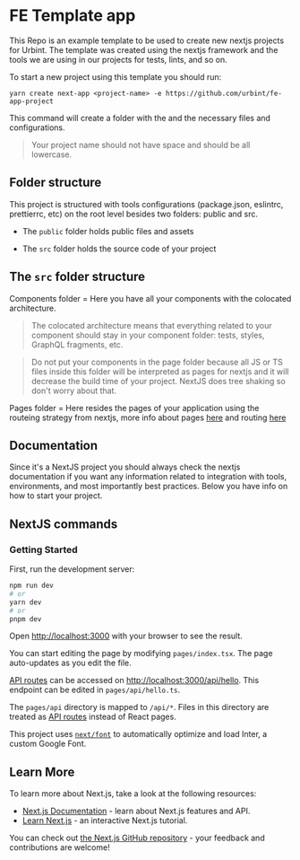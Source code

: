 # FE Template app

This Repo is an example template to be used to create new nextjs projects for Urbint.
The template was created using the nextjs framework and the tools we are using in our projects for tests, lints, and so on.

To start a new project using this template you should run:

```
yarn create next-app <project-name> -e https://github.com/urbint/fe-app-project
```

This command will create a folder with the <project-name> and the necessary files and configurations.

> Your project name should not have space and should be all lowercase.

## Folder structure

This project is structured with tools configurations (package.json, eslintrc, prettierrc, etc) on the root level besides two folders: public and src.

- The `public` folder holds public files and assets

- The `src` folder holds the source code of your project

## The `src` folder structure

Components folder = Here you have all your components with the colocated architecture.

> The colocated architecture means that everything related to your component should stay in your component folder: tests, styles, GraphQL fragments, etc.

> Do not put your components in the page folder because all JS or TS files inside this folder will be interpreted as pages for nextjs and it will decrease the build time of your project. NextJS does tree shaking so don't worry about that.

Pages folder = Here resides the pages of your application using the routeing strategy from nextjs, more info about pages [here](https://nextjs.org/docs/basic-features/pages) and routing [here](https://nextjs.org/docs/routing/introduction)

## Documentation

Since it's a NextJS project you should always check the nextjs documentation if you want any information related to integration with tools, environments, and most importantly best practices. Below you have info on how to start your project.

## NextJS commands

### Getting Started

First, run the development server:

```bash
npm run dev
# or
yarn dev
# or
pnpm dev
```

Open [http://localhost:3000](http://localhost:3000) with your browser to see the result.

You can start editing the page by modifying `pages/index.tsx`. The page auto-updates as you edit the file.

[API routes](https://nextjs.org/docs/api-routes/introduction) can be accessed on [http://localhost:3000/api/hello](http://localhost:3000/api/hello). This endpoint can be edited in `pages/api/hello.ts`.

The `pages/api` directory is mapped to `/api/*`. Files in this directory are treated as [API routes](https://nextjs.org/docs/api-routes/introduction) instead of React pages.

This project uses [`next/font`](https://nextjs.org/docs/basic-features/font-optimization) to automatically optimize and load Inter, a custom Google Font.

## Learn More

To learn more about Next.js, take a look at the following resources:

- [Next.js Documentation](https://nextjs.org/docs) - learn about Next.js features and API.
- [Learn Next.js](https://nextjs.org/learn) - an interactive Next.js tutorial.

You can check out [the Next.js GitHub repository](https://github.com/vercel/next.js/) - your feedback and contributions are welcome!

